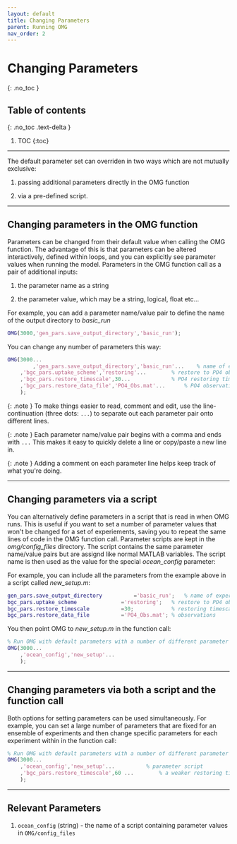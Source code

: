 ```yaml
---
layout: default
title: Changing Parameters
parent: Running OMG
nav_order: 2
---
```


# Changing Parameters
{: .no_toc }

## Table of contents
{: .no_toc .text-delta }

1. TOC
{:toc}

---

The default parameter set can overriden in two ways which are not mutually exclusive: 

1) passing additional parameters directly in the OMG function

2) via a pre-defined script.

---

## Changing parameters in the OMG function 

Parameters can be changed from their default value when calling the OMG function. The advantage of this is that parameters can be altered interactively, defined within loops, and you can explicitly see parameter values when running the model. Parameters in the OMG function call as a pair of additional inputs:

1) the parameter name as a string
   
2) the parameter value, which may be a string, logical, float etc...

For example, you can add a parameter name/value pair to define the name of the output directory to _basic_run_

```matlab
OMG(3000,'gen_pars.save_output_directory','basic_run'); 
```

You can change any number of parameters this way: 

```matlab
OMG(3000...
    	,'gen_pars.save_output_directory','basic_run'... 	% name of experiment
	,'bgc_pars.uptake_scheme','restoring'... 		% restore to PO4 observations
	,'bgc_pars.restore_timescale',30... 			% PO4 restoring timescale (days)
	,'bgc_pars.restore_data_file','PO4_Obs.mat'...		% PO4 observations
	);
```
{: .note }
To make things easier to read, comment and edit, use the line-continuation (three dots: `...`) to separate out each parameter pair onto different lines. 

{: .note }
Each parameter name/value pair begins with a comma and ends with `...` This makes it easy to quickly delete a line or copy/paste a new line in.

{: .note }
Adding a comment on each parameter line helps keep track of what you're doing.

---

## Changing parameters via a script

You can alternatively define parameters in a script that is read in when OMG runs. This is useful if you want to set a number of parameter values that won't be changed for a set of experiements, saving you to repeat the same lines of code in the OMG function call. Parameter scripts are kept in the _omg/config_files_ directory. The script contains the same parameter name/value pairs but are assignd like normal MATLAB variables. The script name is then used as the value for the special _ocean\_config_ parameter:

For example, you can include all the parameters from the example above in a script called _new_setup.m_:

```matlab
gen_pars.save_output_directory			='basic_run';  	% name of experiment
bgc_pars.uptake_scheme				='restoring';  	% restore to PO4 observations
bgc_pars.restore_timescale			=30;  	       	% restoring timescale (days)
bgc_pars.restore_data_file			='PO4_Obs.mat'; % observations
```

You then point OMG to _new_setup.m_ in the function call:

```matlab
% Run OMG with default parameters with a number of different parameter values
OMG(3000...
	,'ocean_config','new_setup'...
	);
```

---

## Changing parameters via both a script and the function call

Both options for setting parameters can be used simultaneously. For example, you can set a large number of parameters that are fixed for an ensemble of experiments and then change specific parameters for each experiment within in the function call:

```matlab
% Run OMG with default parameters with a number of different parameter values
OMG(3000...
	,'ocean_config','new_setup'...			% parameter script
	,'bgc_pars.restore_timescale',60 ... 		% a weaker restoring timescale for biological PO4 uptake (days)
	);
```

---

## Relevant Parameters
1. `ocean_config` (string) - the name of a script containing parameter values in `OMG/config_files` 


